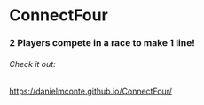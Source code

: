 # ConnectFour
### 2 Players compete in a race to make 1 line!
###### Check it out:
https://danielmconte.github.io/ConnectFour/

